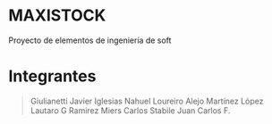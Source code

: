# MAXISTOCK
Proyecto de elementos de ingeniería de soft

# Integrantes
> Giulianetti Javier
Iglesias Nahuel
Loureiro Alejo
Martínez López Lautaro G
Ramirez Miers Carlos
Stabile Juan Carlos F.
